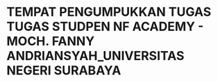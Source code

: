 # TEMPAT PENGUMPUKKAN TUGAS TUGAS STUDPEN NF ACADEMY - MOCH. FANNY ANDRIANSYAH_UNIVERSITAS NEGERI SURABAYA
